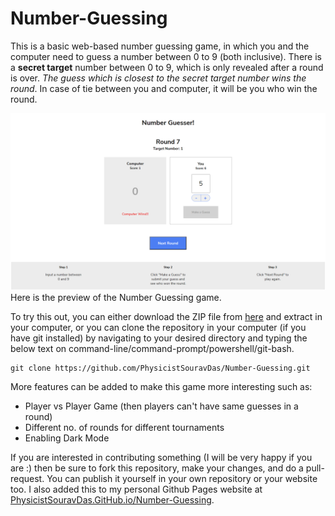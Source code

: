 # Number-Guessing
This is a basic web-based number guessing game, in which you and the computer need to guess a number between 0 to 9 (both inclusive). 
There is a **secret target** number between 0 to 9, which is only revealed after a round is over. *The guess which is closest to the secret target number wins the round*. In case of tie between you and computer, it will be you who win the round.

![Preview of the Game](https://raw.githubusercontent.com/PhysicistSouravDas/Number-Guessing/master/Images/preview1.PNG)    
    Here is the preview of the Number Guessing game.

To try this out, you can either download the ZIP file from [here](https://github.com/PhysicistSouravDas/Number-Guessing/archive/master.zip) and extract in your computer, or you can clone the repository in your computer (if you have git installed) by navigating to your desired directory and typing the below text on command-line/command-prompt/powershell/git-bash.
```
git clone https://github.com/PhysicistSouravDas/Number-Guessing.git
```

More features can be added to make this game more interesting such as:
* Player vs Player Game (then players can't have same guesses in a round)
* Different no. of rounds for different tournaments
* Enabling Dark Mode

If you are interested in contributing something (I will be very happy if you are :) then be sure to fork this repository, make your changes, and do a pull-request. You can publish it yourself in your own repository or your website too. I also added this to my personal Github Pages website at [PhysicistSouravDas.GitHub.io/Number-Guessing](https://physicistsouravdas.github.io/Number-Guessing).